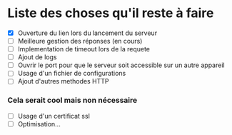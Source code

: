 # Liste des choses qu'il reste à faire
- [x] Ouverture du lien lors du lancement du serveur
- [ ] Meilleure gestion des réponses (en cours)
- [ ] Implementation de timeout lors de la requete
- [ ] Ajout de logs
- [ ] Ouvrir le port pour que le serveur soit accessible sur un autre appareil
- [ ] Usage d'un fichier de configurations
- [ ] Ajout d'autres methodes HTTP

### Cela serait cool mais non nécessaire
- [ ] Usage d'un certificat ssl
- [ ] Optimisation...
